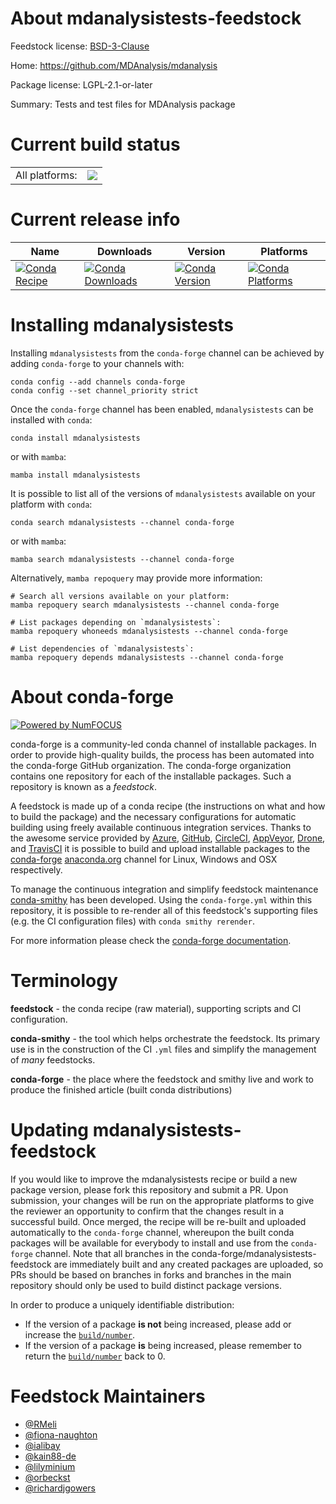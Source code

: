 About mdanalysistests-feedstock
===============================

Feedstock license: [BSD-3-Clause](https://github.com/conda-forge/mdanalysistests-feedstock/blob/main/LICENSE.txt)

Home: https://github.com/MDAnalysis/mdanalysis

Package license: LGPL-2.1-or-later

Summary: Tests and test files for MDAnalysis package

Current build status
====================


<table><tr><td>All platforms:</td>
    <td>
      <a href="https://dev.azure.com/conda-forge/feedstock-builds/_build/latest?definitionId=5221&branchName=main">
        <img src="https://dev.azure.com/conda-forge/feedstock-builds/_apis/build/status/mdanalysistests-feedstock?branchName=main">
      </a>
    </td>
  </tr>
</table>

Current release info
====================

| Name | Downloads | Version | Platforms |
| --- | --- | --- | --- |
| [![Conda Recipe](https://img.shields.io/badge/recipe-mdanalysistests-green.svg)](https://anaconda.org/conda-forge/mdanalysistests) | [![Conda Downloads](https://img.shields.io/conda/dn/conda-forge/mdanalysistests.svg)](https://anaconda.org/conda-forge/mdanalysistests) | [![Conda Version](https://img.shields.io/conda/vn/conda-forge/mdanalysistests.svg)](https://anaconda.org/conda-forge/mdanalysistests) | [![Conda Platforms](https://img.shields.io/conda/pn/conda-forge/mdanalysistests.svg)](https://anaconda.org/conda-forge/mdanalysistests) |

Installing mdanalysistests
==========================

Installing `mdanalysistests` from the `conda-forge` channel can be achieved by adding `conda-forge` to your channels with:

```
conda config --add channels conda-forge
conda config --set channel_priority strict
```

Once the `conda-forge` channel has been enabled, `mdanalysistests` can be installed with `conda`:

```
conda install mdanalysistests
```

or with `mamba`:

```
mamba install mdanalysistests
```

It is possible to list all of the versions of `mdanalysistests` available on your platform with `conda`:

```
conda search mdanalysistests --channel conda-forge
```

or with `mamba`:

```
mamba search mdanalysistests --channel conda-forge
```

Alternatively, `mamba repoquery` may provide more information:

```
# Search all versions available on your platform:
mamba repoquery search mdanalysistests --channel conda-forge

# List packages depending on `mdanalysistests`:
mamba repoquery whoneeds mdanalysistests --channel conda-forge

# List dependencies of `mdanalysistests`:
mamba repoquery depends mdanalysistests --channel conda-forge
```


About conda-forge
=================

[![Powered by
NumFOCUS](https://img.shields.io/badge/powered%20by-NumFOCUS-orange.svg?style=flat&colorA=E1523D&colorB=007D8A)](https://numfocus.org)

conda-forge is a community-led conda channel of installable packages.
In order to provide high-quality builds, the process has been automated into the
conda-forge GitHub organization. The conda-forge organization contains one repository
for each of the installable packages. Such a repository is known as a *feedstock*.

A feedstock is made up of a conda recipe (the instructions on what and how to build
the package) and the necessary configurations for automatic building using freely
available continuous integration services. Thanks to the awesome service provided by
[Azure](https://azure.microsoft.com/en-us/services/devops/), [GitHub](https://github.com/),
[CircleCI](https://circleci.com/), [AppVeyor](https://www.appveyor.com/),
[Drone](https://cloud.drone.io/welcome), and [TravisCI](https://travis-ci.com/)
it is possible to build and upload installable packages to the
[conda-forge](https://anaconda.org/conda-forge) [anaconda.org](https://anaconda.org/)
channel for Linux, Windows and OSX respectively.

To manage the continuous integration and simplify feedstock maintenance
[conda-smithy](https://github.com/conda-forge/conda-smithy) has been developed.
Using the ``conda-forge.yml`` within this repository, it is possible to re-render all of
this feedstock's supporting files (e.g. the CI configuration files) with ``conda smithy rerender``.

For more information please check the [conda-forge documentation](https://conda-forge.org/docs/).

Terminology
===========

**feedstock** - the conda recipe (raw material), supporting scripts and CI configuration.

**conda-smithy** - the tool which helps orchestrate the feedstock.
                   Its primary use is in the construction of the CI ``.yml`` files
                   and simplify the management of *many* feedstocks.

**conda-forge** - the place where the feedstock and smithy live and work to
                  produce the finished article (built conda distributions)


Updating mdanalysistests-feedstock
==================================

If you would like to improve the mdanalysistests recipe or build a new
package version, please fork this repository and submit a PR. Upon submission,
your changes will be run on the appropriate platforms to give the reviewer an
opportunity to confirm that the changes result in a successful build. Once
merged, the recipe will be re-built and uploaded automatically to the
`conda-forge` channel, whereupon the built conda packages will be available for
everybody to install and use from the `conda-forge` channel.
Note that all branches in the conda-forge/mdanalysistests-feedstock are
immediately built and any created packages are uploaded, so PRs should be based
on branches in forks and branches in the main repository should only be used to
build distinct package versions.

In order to produce a uniquely identifiable distribution:
 * If the version of a package **is not** being increased, please add or increase
   the [``build/number``](https://docs.conda.io/projects/conda-build/en/latest/resources/define-metadata.html#build-number-and-string).
 * If the version of a package **is** being increased, please remember to return
   the [``build/number``](https://docs.conda.io/projects/conda-build/en/latest/resources/define-metadata.html#build-number-and-string)
   back to 0.

Feedstock Maintainers
=====================

* [@RMeli](https://github.com/RMeli/)
* [@fiona-naughton](https://github.com/fiona-naughton/)
* [@ialibay](https://github.com/ialibay/)
* [@kain88-de](https://github.com/kain88-de/)
* [@lilyminium](https://github.com/lilyminium/)
* [@orbeckst](https://github.com/orbeckst/)
* [@richardjgowers](https://github.com/richardjgowers/)


